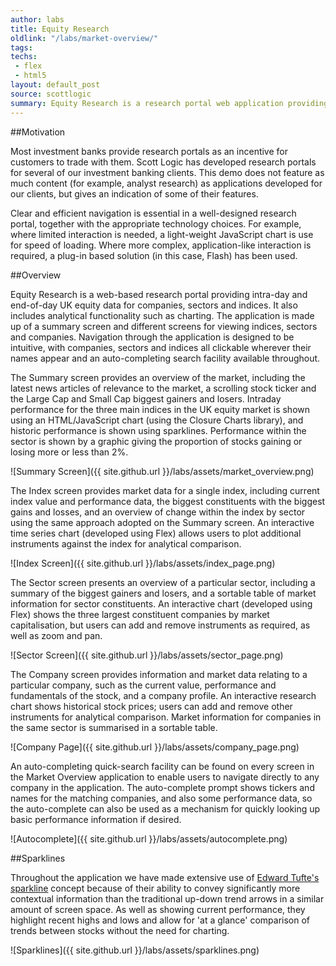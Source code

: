 ```yaml
---
author: labs
title: Equity Research
oldlink: "/labs/market-overview/"
tags: 
techs:
 - flex
 - html5
layout: default_post
source: scottlogic
summary: Equity Research is a research portal web application providing intra-day and end-of-day UK equity data for companies, sectors and indices.
---
```

##Motivation

Most investment banks provide research portals as an incentive for customers to trade with them. Scott Logic has developed research portals for several of our investment banking clients. This demo does not feature as much content (for example, analyst research) as applications developed for our clients, but gives an indication of some of their features.

Clear and efficient navigation is essential in a well-designed research portal, together with the appropriate technology choices. For example, where limited interaction is needed, a light-weight JavaScript chart is use for speed of loading. Where more complex, application-like interaction is required, a plug-in based solution (in this case, Flash) has been used.

##Overview

Equity Research is a web-based research portal providing intra-day and end-of-day UK equity data for companies, sectors and indices. It also includes analytical functionality such as charting. The application is made up of a summary screen and different screens for viewing indices, sectors and companies. Navigation through the application is designed to be intuitive, with companies, sectors and indices all clickable wherever their names appear and an auto-completing search facility available throughout.

The Summary screen provides an overview of the market, including the latest news articles of relevance to the market, a scrolling stock ticker and the Large Cap and Small Cap biggest gainers and losers. Intraday performance for the three main indices in the UK equity market is shown using an HTML/JavaScript chart (using the Closure Charts library), and historic performance is shown using sparklines. Performance within the sector is shown by a graphic giving the proportion of stocks gaining or losing more or less than 2%.

![Summary Screen]({{ site.github.url }}/labs/assets/market_overview.png)

The Index screen provides market data for a single index, including current index value and performance data, the biggest constituents with the biggest gains and losses, and an overview of change within the index by sector using the same approach adopted on the Summary screen. An interactive time series chart (developed using Flex) allows users to plot additional instruments against the index for analytical comparison.

![Index Screen]({{ site.github.url }}/labs/assets/index_page.png)

The Sector screen presents an overview of a particular sector, including a summary of the biggest gainers and losers, and a sortable table of market information for sector constituents. An interactive chart (developed using Flex) shows the three largest constituent companies by market capitalisation, but users can add and remove instruments as required, as well as zoom and pan.

![Sector Screen]({{ site.github.url }}/labs/assets/sector_page.png)

The Company screen provides information and market data relating to a particular company, such as the current value, performance and fundamentals of the stock, and a company profile. An interactive research chart shows historical stock prices; users can add and remove other instruments for analytical comparison. Market information for companies in the same sector is summarised in a sortable table.

![Company Page]({{ site.github.url }}/labs/assets/company_page.png)

An auto-completing quick-search facility can be found on every screen in the Market Overview application to enable users to navigate directly to any company in the application. The auto-complete prompt shows tickers and names for the matching companies, and also some performance data, so the auto-complete can also be used as a mechanism for quickly looking up basic performance information if desired.

![Autocomplete]({{ site.github.url }}/labs/assets/autocomplete.png)

##Sparklines

Throughout the application we have made extensive use of [Edward Tufte's](http://www.edwardtufte.com/tufte/) [sparkline](http://www.edwardtufte.com/bboard/q-and-a-fetch-msg?msg_id=0001OR) concept because of their ability to convey significantly more contextual information than the traditional up-down trend arrows in a similar amount of screen space. As well as showing current performance, they highlight recent highs and lows and allow for 'at a glance' comparison of trends between stocks without the need for charting.

![Sparklines]({{ site.github.url }}/labs/assets/sparklines.png)



